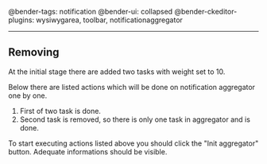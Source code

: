 @bender-tags: notification
@bender-ui: collapsed
@bender-ckeditor-plugins: wysiwygarea, toolbar, notificationaggregator

---

## Removing

At the initial stage there are added two tasks with weight set to 10.

Below there are listed actions which will be done on notification aggregator one by one.

1. First of two task is done.
2. Second task is removed, so there is only one task in aggregator and is done.

To start executing actions listed above you should click the "Init aggregator" button. Adequate informations should be visible.
